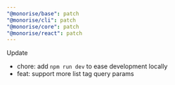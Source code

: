 ```yaml
---
"@monorise/base": patch
"@monorise/cli": patch
"@monorise/core": patch
"@monorise/react": patch
---
```


Update

- chore: add `npm run dev` to ease development locally
- feat: support more list tag query params
